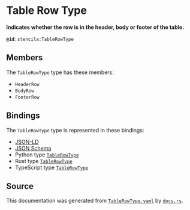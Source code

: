 # Table Row Type

**Indicates whether the row is in the header, body or footer of the table.**

**`@id`**: `stencila:TableRowType`

## Members

The `TableRowType` type has these members:

- `HeaderRow`
- `BodyRow`
- `FooterRow`

## Bindings

The `TableRowType` type is represented in these bindings:

- [JSON-LD](https://stencila.org/TableRowType.jsonld)
- [JSON Schema](https://stencila.org/TableRowType.schema.json)
- Python type [`TableRowType`](https://github.com/stencila/stencila/blob/main/python/python/stencila/types/table_row_type.py)
- Rust type [`TableRowType`](https://github.com/stencila/stencila/blob/main/rust/schema/src/types/table_row_type.rs)
- TypeScript type [`TableRowType`](https://github.com/stencila/stencila/blob/main/typescript/src/types/TableRowType.ts)

## Source

This documentation was generated from [`TableRowType.yaml`](https://github.com/stencila/stencila/blob/main/schema/TableRowType.yaml) by [`docs.rs`](https://github.com/stencila/stencila/blob/main/rust/schema-gen/src/docs.rs).